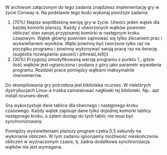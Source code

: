 W archiwum załączonym do tego zadania znajdziesz implementację gry w życie Conway-a. Na podstawie tego kodu wykonaj poniższe zadania:
1. (70%) Napisz współbieżną wersję gry w życie. Utwórz jeden wątek dla każdej komórki planszy. Każdy z utworzonych wątków powinien obliczać stan swojej
przypisanej komórki w następnym kroku czasowym. Wątek główny powinien zajmować się tylko zlecaniem prac i wyświetlaniem wyników. Wątki powinny być
tworzone tylko raz na początku programu i powinny wykonywać swoją pracę raz na iterację. (sugestia rozwiązania: pause() i pthread_kill())
2. (30%) Przygotuj zmodyfikowaną wersję programu z punktu 1., gdzie ilość wątków jest ograniczona i podana z góry jako parametr wywołania programu. Rozdziel
prace pomiędzy wątkami maksymalnie równomiernie.

Do skompilowania gry potrzebna jest biblioteka ncurses. W niektórych dystrybucjach Linux-a trzeba zainstalować nagłówki tej biblioteki. Np.: apt install ncurses-devel.

Gra wykorzystuje dwie tablice dla obecnego i następnego kroku czasowego. Każdy wątek zapisuje dane tylko dojednej komórki tablicy następnego kroku, a zatem
dostęp do tych tablic nie musi być synchronizowany.

Pomiędzy wyświetleniami planszy program czeka 0,5 sekundy na wykonanie obliczeń. W tym zadaniu ignorujemy możliwość nieskończenia obliczeń w wyznaczonym
czasie, tj. żadna dodatkowa synchronizacja wątków nie jest wymagana.